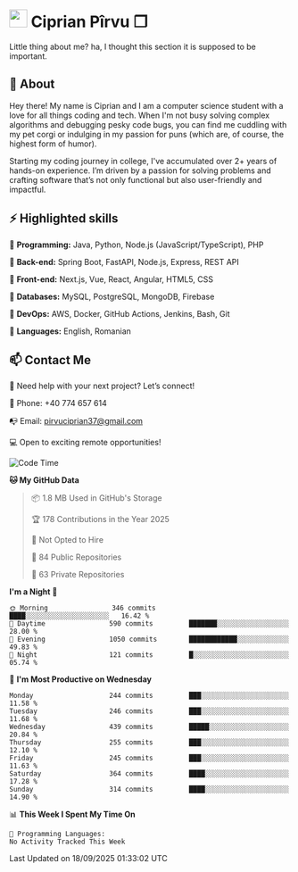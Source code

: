 # <img height="32px" src="https://user-images.githubusercontent.com/74038190/216122041-518ac897-8d92-4c6b-9b3f-ca01dcaf38ee.png"> Ciprian Pîrvu ❐ </h1>

Little thing about me? ha, I thought this section it is supposed to be important.

## 🧐 About

Hey there! My name is Ciprian and I am a computer science student with a love for all things coding and tech. When I'm not busy solving complex algorithms and debugging pesky code bugs, you can find me cuddling with my pet corgi or indulging in my passion for puns (which are, of course, the highest form of humor).

Starting my coding journey in college, I've accumulated over 2+ years of hands-on experience. I’m driven by a passion for solving problems and crafting software that’s not only functional but also user-friendly and impactful.


## ⚡ Highlighted skills

🎯 **Programming:** Java, Python, Node.js (JavaScript/TypeScript), PHP

🎯 **Back-end:** Spring Boot, FastAPI, Node.js, Express, REST API

🎯 **Front-end:** Next.js, Vue, React, Angular, HTML5, CSS

🎯 **Databases:** MySQL, PostgreSQL, MongoDB, Firebase

🎯 **DevOps:** AWS, Docker, GitHub Actions, Jenkins, Bash, Git

🎯 **Languages:** English, Romanian



## 📫 Contact Me

🤝 Need help with your next project? Let’s connect!

📱 Phone: +40 774 657 614

📭 Email: pirvuciprian37@gmail.com


💻 Open to exciting remote opportunities!

<!--START_SECTION:waka-->
![Code Time](http://img.shields.io/badge/Code%20Time-2%2C352%20hrs%2036%20mins-blue)

**🐱 My GitHub Data** 

> 📦 1.8 MB Used in GitHub's Storage 
 > 
> 🏆 178 Contributions in the Year 2025
 > 
> 🚫 Not Opted to Hire
 > 
> 📜 84 Public Repositories 
 > 
> 🔑 63 Private Repositories 
 > 
**I'm a Night 🦉** 

```text
🌞 Morning                346 commits         ████░░░░░░░░░░░░░░░░░░░░░   16.42 % 
🌆 Daytime                590 commits         ███████░░░░░░░░░░░░░░░░░░   28.00 % 
🌃 Evening                1050 commits        ████████████░░░░░░░░░░░░░   49.83 % 
🌙 Night                  121 commits         █░░░░░░░░░░░░░░░░░░░░░░░░   05.74 % 
```
📅 **I'm Most Productive on Wednesday** 

```text
Monday                   244 commits         ███░░░░░░░░░░░░░░░░░░░░░░   11.58 % 
Tuesday                  246 commits         ███░░░░░░░░░░░░░░░░░░░░░░   11.68 % 
Wednesday                439 commits         █████░░░░░░░░░░░░░░░░░░░░   20.84 % 
Thursday                 255 commits         ███░░░░░░░░░░░░░░░░░░░░░░   12.10 % 
Friday                   245 commits         ███░░░░░░░░░░░░░░░░░░░░░░   11.63 % 
Saturday                 364 commits         ████░░░░░░░░░░░░░░░░░░░░░   17.28 % 
Sunday                   314 commits         ████░░░░░░░░░░░░░░░░░░░░░   14.90 % 
```


📊 **This Week I Spent My Time On** 

```text
💬 Programming Languages: 
No Activity Tracked This Week
```


 Last Updated on 18/09/2025 01:33:02 UTC
<!--END_SECTION:waka-->
